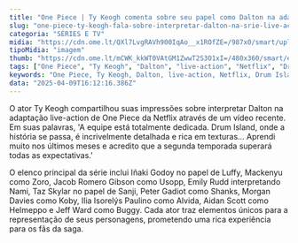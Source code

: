 ```yaml
---
title: "One Piece | Ty Keogh comenta sobre seu papel como Dalton na adaptação live-action"
slug: "one-piece-ty-keogh-fala-sobre-interpretar-dalton-na-srie-live-action"
categoria: "SÉRIES E TV"
midia: "https://cdn.ome.lt/QXl7LvgRAVh900IqAo__x1ROfZE=/987x0/smart/uploads/conteudo/fotos/OMELETE_CAPA_-_2025-04-09T130522.019.png"
tipoMidia: "imagem"
thumb: "https://cdn.ome.lt/mCWK_kkWT0VAtGM1ZwwT2S3O1xI=/480x360/smart/extras/conteudos/omelete_THUMB_-_2025-04-09T130449.479.png"
tags: ["One Piece", "Ty Keogh", "Dalton", "live-action", "Netflix", "Drum Island", "adaptação de anime", "elenco principal"]
keywords: "One Piece, Ty Keogh, Dalton, live-action, Netflix, Drum Island, adaptação de anime, elenco principal"
data: "2025-04-09T16:12:16.386Z"
---
```


O ator Ty Keogh compartilhou suas impressões sobre interpretar Dalton na adaptação live-action de One Piece da Netflix através de um vídeo recente. Em suas palavras, 'A equipe está totalmente dedicada. Drum Island, onde a história se passa, é incrivelmente detalhada e rica em texturas... Aprendi muito nos últimos meses e acredito que a segunda temporada superará todas as expectativas.'

O elenco principal da série inclui Iñaki Godoy no papel de Luffy, Mackenyu como Zoro, Jacob Romero Gibson como Usopp, Emily Rudd interpretando Nami, Taz Skylar no papel de Sanji, Peter Gadiot como Shanks, Morgan Davies como Koby, Ilia Isorelýs Paulino como Alvida, Aidan Scott como Helmeppo e Jeff Ward como Buggy. Cada ator traz elementos únicos para a representação de seus personagens, prometendo uma rica experiência para os fãs da saga.